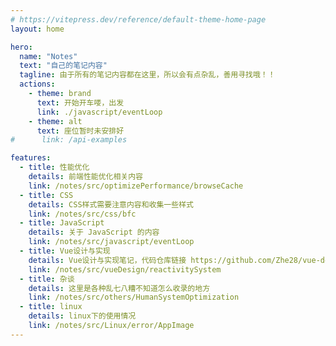 ```yaml
---
# https://vitepress.dev/reference/default-theme-home-page
layout: home

hero:
  name: "Notes"
  text: "自己的笔记内容"
  tagline: 由于所有的笔记内容都在这里，所以会有点杂乱，善用寻找哦！！
  actions:
    - theme: brand
      text: 开始开车喽，出发
      link: ./javascript/eventLoop
    - theme: alt
      text: 座位暂时未安排好
#      link: /api-examples

features:
  - title: 性能优化
    details: 前端性能优化相关内容
    link: /notes/src/optimizePerformance/browseCache
  - title: CSS
    details: CSS样式需要注意内容和收集一些样式
    link: /notes/src/css/bfc
  - title: JavaScript
    details: 关于 JavaScript 的内容
    link: /notes/src/javascript/eventLoop
  - title: Vue设计与实现
    details: Vue设计与实现笔记，代码仓库链接 https://github.com/Zhe28/vue-design
    link: /notes/src/vueDesign/reactivitySystem
  - title: 杂谈
    details: 这里是各种乱七八糟不知道怎么收录的地方
    link: /notes/src/others/HumanSystemOptimization
  - title: linux
    details: linux下的使用情况
    link: /notes/src/Linux/error/AppImage
---
```

